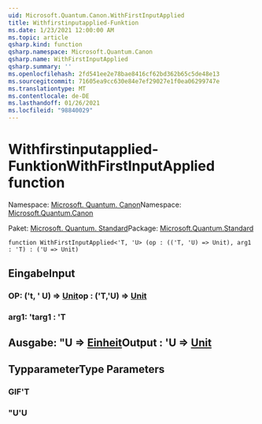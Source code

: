```yaml
---
uid: Microsoft.Quantum.Canon.WithFirstInputApplied
title: Withfirstinputapplied-Funktion
ms.date: 1/23/2021 12:00:00 AM
ms.topic: article
qsharp.kind: function
qsharp.namespace: Microsoft.Quantum.Canon
qsharp.name: WithFirstInputApplied
qsharp.summary: ''
ms.openlocfilehash: 2fd541ee2e78bae8416cf62bd362b65c5de48e13
ms.sourcegitcommit: 71605ea9cc630e84e7ef29027e1f0ea06299747e
ms.translationtype: MT
ms.contentlocale: de-DE
ms.lasthandoff: 01/26/2021
ms.locfileid: "98840029"
---
```

# <a name="withfirstinputapplied-function"></a><span data-ttu-id="ea3ad-102">Withfirstinputapplied-Funktion</span><span class="sxs-lookup"><span data-stu-id="ea3ad-102">WithFirstInputApplied function</span></span>

<span data-ttu-id="ea3ad-103">Namespace: [Microsoft. Quantum. Canon](xref:Microsoft.Quantum.Canon)</span><span class="sxs-lookup"><span data-stu-id="ea3ad-103">Namespace: [Microsoft.Quantum.Canon](xref:Microsoft.Quantum.Canon)</span></span>

<span data-ttu-id="ea3ad-104">Paket: [Microsoft. Quantum. Standard](https://nuget.org/packages/Microsoft.Quantum.Standard)</span><span class="sxs-lookup"><span data-stu-id="ea3ad-104">Package: [Microsoft.Quantum.Standard](https://nuget.org/packages/Microsoft.Quantum.Standard)</span></span>




```qsharp
function WithFirstInputApplied<'T, 'U> (op : (('T, 'U) => Unit), arg1 : 'T) : ('U => Unit)
```


## <a name="input"></a><span data-ttu-id="ea3ad-105">Eingabe</span><span class="sxs-lookup"><span data-stu-id="ea3ad-105">Input</span></span>

### <a name="op--tu--unit"></a><span data-ttu-id="ea3ad-106">OP: ('t, ' U) => [Unit](xref:microsoft.quantum.lang-ref.unit)</span><span class="sxs-lookup"><span data-stu-id="ea3ad-106">op : ('T,'U) => [Unit](xref:microsoft.quantum.lang-ref.unit)</span></span> 




### <a name="arg1--t"></a><span data-ttu-id="ea3ad-107">arg1: 't</span><span class="sxs-lookup"><span data-stu-id="ea3ad-107">arg1 : 'T</span></span>





## <a name="output--u--unit"></a><span data-ttu-id="ea3ad-108">Ausgabe: "U => [Einheit](xref:microsoft.quantum.lang-ref.unit)</span><span class="sxs-lookup"><span data-stu-id="ea3ad-108">Output : 'U => [Unit](xref:microsoft.quantum.lang-ref.unit)</span></span> 



## <a name="type-parameters"></a><span data-ttu-id="ea3ad-109">Typparameter</span><span class="sxs-lookup"><span data-stu-id="ea3ad-109">Type Parameters</span></span>

### <a name="t"></a><span data-ttu-id="ea3ad-110">GIF</span><span class="sxs-lookup"><span data-stu-id="ea3ad-110">'T</span></span>


### <a name="u"></a><span data-ttu-id="ea3ad-111">"U</span><span class="sxs-lookup"><span data-stu-id="ea3ad-111">'U</span></span>

